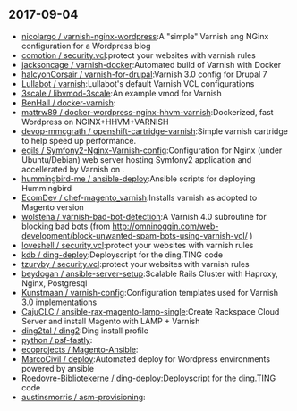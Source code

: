 ## 2017-09-04

* [nicolargo / varnish-nginx-wordpress](https://github.com/nicolargo/varnish-nginx-wordpress):A "simple" Varnish ang NGinx configuration for a Wordpress blog
* [comotion / security.vcl](https://github.com/comotion/security.vcl):protect your websites with varnish rules
* [jacksoncage / varnish-docker](https://github.com/jacksoncage/varnish-docker):Automated build of Varnish with Docker
* [halcyonCorsair / varnish-for-drupal](https://github.com/halcyonCorsair/varnish-for-drupal):Varnish 3.0 config for Drupal 7
* [Lullabot / varnish](https://github.com/Lullabot/varnish):Lullabot's default Varnish VCL configurations
* [3scale / libvmod-3scale](https://github.com/3scale/libvmod-3scale):An example vmod for Varnish
* [BenHall / docker-varnish](https://github.com/BenHall/docker-varnish):
* [mattrw89 / docker-wordpress-nginx-hhvm-varnish](https://github.com/mattrw89/docker-wordpress-nginx-hhvm-varnish):Dockerized, fast Wordpress on NGINX+HHVM+VARNISH
* [devop-mmcgrath / openshift-cartridge-varnish](https://github.com/devop-mmcgrath/openshift-cartridge-varnish):Simple varnish cartridge to help speed up performance.
* [egils / Symfony2-Nginx-Varnish-config](https://github.com/egils/Symfony2-Nginx-Varnish-config):Configuration for Nginx (under Ubuntu/Debian) web server hosting Symfony2 application and accellerated by Varnish on .
* [hummingbird-me / ansible-deploy](https://github.com/hummingbird-me/ansible-deploy):Ansible scripts for deploying Hummingbird
* [EcomDev / chef-magento_varnish](https://github.com/EcomDev/chef-magento_varnish):Installs varnish as adopted to Magento version
* [wolstena / varnish-bad-bot-detection](https://github.com/wolstena/varnish-bad-bot-detection):A Varnish 4.0 subroutine for blocking bad bots (from http://omninoggin.com/web-development/block-unwanted-spam-bots-using-varnish-vcl/ )
* [loveshell / security.vcl](https://github.com/loveshell/security.vcl):protect your websites with varnish rules
* [kdb / ding-deploy](https://github.com/kdb/ding-deploy):Deployscript for the ding.TING code
* [tzuryby / security.vcl](https://github.com/tzuryby/security.vcl):protect your websites with varnish rules
* [beydogan / ansible-server-setup](https://github.com/beydogan/ansible-server-setup):Scalable Rails Cluster with Haproxy, Nginx, Postgresql
* [Kunstmaan / varnish-config](https://github.com/Kunstmaan/varnish-config):Configuration templates used for Varnish 3.0 implementations
* [CajuCLC / ansible-rax-magento-lamp-single](https://github.com/CajuCLC/ansible-rax-magento-lamp-single):Create Rackspace Cloud Server and install Magento with LAMP + Varnish
* [ding2tal / ding2](https://github.com/ding2tal/ding2):Ding install profile
* [python / psf-fastly](https://github.com/python/psf-fastly):
* [ecoprojects / Magento-Ansible](https://github.com/ecoprojects/Magento-Ansible):
* [MarcoCivil / deploy](https://github.com/MarcoCivil/deploy):Automated deploy for Wordpress environments powered by ansible
* [Roedovre-Bibliotekerne / ding-deploy](https://github.com/Roedovre-Bibliotekerne/ding-deploy):Deployscript for the ding.TING code
* [austinsmorris / asm-provisioning](https://github.com/austinsmorris/asm-provisioning):
